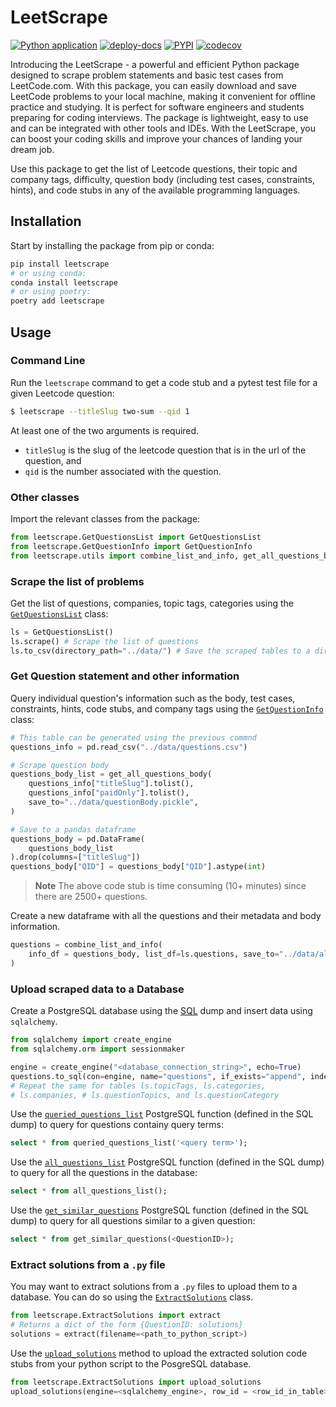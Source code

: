 # LeetScrape

[![Python application](https://github.com/nikhil-ravi/LeetcodeScraper/actions/workflows/python-app.yml/badge.svg)](https://github.com/nikhil-ravi/LeetcodeScraper/actions/workflows/python-app.yml) [![deploy-docs](https://github.com/nikhil-ravi/LeetScrape/actions/workflows/deploy-docs.yml/badge.svg)](https://leetscrape.chowkabhara.com) [![PYPI](https://img.shields.io/pypi/v/leetscrape)](https://pypi.org/project/leetscrape/) [![codecov](https://codecov.io/gh/nikhil-ravi/LeetScrape/branch/main/graph/badge.svg?token=GWOVLPYSUA)](https://codecov.io/gh/nikhil-ravi/LeetScrape)

Introducing the LeetScrape - a powerful and efficient Python package designed to scrape problem statements and basic test cases from LeetCode.com. With this package, you can easily download and save LeetCode problems to your local machine, making it convenient for offline practice and studying. It is perfect for software engineers and students preparing for coding interviews. The package is lightweight, easy to use and can be integrated with other tools and IDEs. With the LeetScrape, you can boost your coding skills and improve your chances of landing your dream job.

Use this package to get the list of Leetcode questions, their topic and company tags, difficulty, question body (including test cases, constraints, hints), and code stubs in any of the available programming languages.

## Installation

Start by installing the package from pip or conda:
```bash
pip install leetscrape
# or using conda:
conda install leetscrape
# or using poetry:
poetry add leetscrape
```


## Usage

### Command Line
Run the `leetscrape` command to get a code stub and a pytest test file for a given Leetcode question:
```bash
$ leetscrape --titleSlug two-sum --qid 1
```
At least one of the two arguments is required.
- `titleSlug` is the slug of the leetcode question that is in the url of the question, and
- `qid` is the number associated with the question.

### Other classes

Import the relevant classes from the package:

```python
from leetscrape.GetQuestionsList import GetQuestionsList
from leetscrape.GetQuestionInfo import GetQuestionInfo
from leetscrape.utils import combine_list_and_info, get_all_questions_body
```

### Scrape the list of problems
Get the list of questions, companies, topic tags, categories using the [`GetQuestionsList`](/GetQuestionsList/#getquestionslist) class:

```python
ls = GetQuestionsList()
ls.scrape() # Scrape the list of questions
ls.to_csv(directory_path="../data/") # Save the scraped tables to a directory
```

### Get Question statement and other information
Query individual question's information such as the body, test cases, constraints, hints, code stubs, and company tags using the [`GetQuestionInfo`](/GetQuestionsList/#getquestionslist) class:

```python
# This table can be generated using the previous commnd
questions_info = pd.read_csv("../data/questions.csv")

# Scrape question body
questions_body_list = get_all_questions_body(
    questions_info["titleSlug"].tolist(),
    questions_info["paidOnly"].tolist(),
    save_to="../data/questionBody.pickle",
)

# Save to a pandas dataframe
questions_body = pd.DataFrame(
    questions_body_list
).drop(columns=["titleSlug"])
questions_body["QID"] = questions_body["QID"].astype(int)
```

> **Note**
> The above code stub is time consuming (10+ minutes) since there are 2500+ questions.

Create a new dataframe with all the questions and their metadata and body information.

```python
questions = combine_list_and_info(
    info_df = questions_body, list_df=ls.questions, save_to="../data/all.json"
)
```

### Upload scraped data to a Database
Create a PostgreSQL database using the [SQL](https://github.com/nikhil-ravi/LeetScrape/blob/dcabdd8bd11b03aac0b725c0adc4881b9be9a48f/example/sql/create.sql) dump and insert data using `sqlalchemy`.

```python
from sqlalchemy import create_engine
from sqlalchemy.orm import sessionmaker

engine = create_engine("<database_connection_string>", echo=True)
questions.to_sql(con=engine, name="questions", if_exists="append", index=False)
# Repeat the same for tables ls.topicTags, ls.categories,
# ls.companies, # ls.questionTopics, and ls.questionCategory
```

Use the [`queried_questions_list`](https://github.com/nikhil-ravi/LeetScrape/blob/dcabdd8bd11b03aac0b725c0adc4881b9be9a48f/example/sql/create.sql#L228-L240) PostgreSQL function (defined in the SQL dump) to query for questions containy query terms:

```sql
select * from queried_questions_list('<query term>');
```

Use the [`all_questions_list`](https://github.com/nikhil-ravi/LeetScrape/blob/dcabdd8bd11b03aac0b725c0adc4881b9be9a48f/example/sql/create.sql#L243-L253) PostgreSQL function (defined in the SQL dump) to query for all the questions in the database:

```sql
select * from all_questions_list();
```

Use the [`get_similar_questions`](https://github.com/nikhil-ravi/LeetScrape/blob/dcabdd8bd11b03aac0b725c0adc4881b9be9a48f/example/sql/create.sql#L255-L270) PostgreSQL function (defined in the SQL dump) to query for all questions similar to a given question:

```sql
select * from get_similar_questions(<QuestionID>);
```


### Extract solutions from a `.py` file

You may want to extract solutions from a `.py` files to upload them to a database. You can do so using the [`ExtractSolutions`](/src/leetscrape/ExtractSolutions.py) class.
```python
from leetscrape.ExtractSolutions import extract
# Returns a dict of the form {QuestionID: solutions}
solutions = extract(filename=<path_to_python_script>)
```

Use the [`upload_solutions`](/utils/#leetscrape.utils.upload_solutions) method to upload the extracted solution code stubs from your python script to the PosgreSQL database.

```python
from leetscrape.ExtractSolutions import upload_solutions
upload_solutions(engine=<sqlalchemy_engine>, row_id = <row_id_in_table>, solutions: <solutions_dict>)
```
